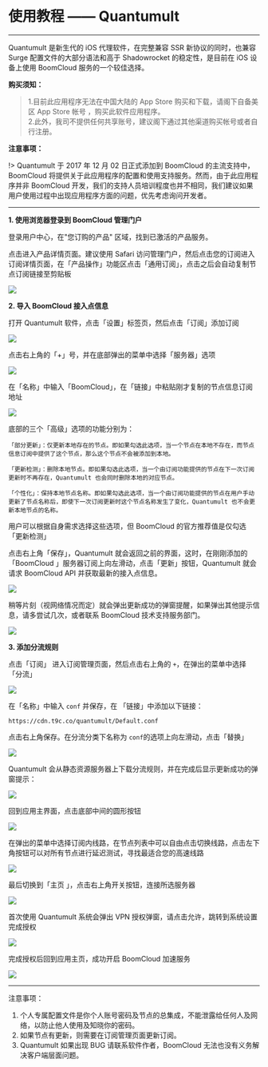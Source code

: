 # 使用教程 —— Quantumult

- - -

Quantumult 是新生代的 iOS 代理软件，在完整兼容 SSR 新协议的同时，也兼容 Surge 配置文件的大部分语法和高于 Shadowrocket 的稳定性，是目前在 iOS 设备上使用 BoomCloud 服务的一个较佳选择。

 **购买须知：**

>1.目前此应用程序无法在中国大陆的 App Store 购买和下载，请阁下自备美区 App Store 帐号 ，购买此软件应用程序。  
2.此外，我司不提供任何共享账号，建议阁下通过其他渠道购买帐号或者自行注册。

**注意事项：**  

!> Quantumult 于 2017 年 12 月 02 日正式添加到 BoomCloud 的主流支持中，BoomCloud 将提供关于此应用程序的配置和使用支持服务。然而，由于此应用程序并非 BoomCloud 开发，我们的支持人员培训程度也并不相同，我们建议如果用户使用过程中出现应用程序方面的问题，优先考虑询问开发者。

---

**1. 使用浏览器登录到 BoomCloud 管理门户**

登录用户中心，在"您订购的产品" 区域，找到已激活的产品服务。

点击进入产品详情页面。建议使用 Safari 访问管理门户，然后点击您的订阅进入订阅详情页面，在「产品操作」功能区点击「通用订阅」，点击之后会自动复制节点订阅链接至剪贴板

![](../img/win/common.png)

**2. 导入 BoomCloud 接入点信息**

打开 Quantumult 软件，点击「设置」标签页，然后点击「订阅」添加订阅

![](../img/ios/quantumult-01.png)

点击右上角的「+」号，并在底部弹出的菜单中选择「服务器」选项

![](../img/ios/quantumult-02.png)

在「名称」中输入「BoomCloud」，在「链接」中粘贴刚才复制的节点信息订阅地址

![](../img/ios/quantumult-03.png)

底部的三个「高级」选项的功能分别为：

```
「部分更新」：仅更新本地存在的节点。即如果勾选此选项，当一个节点在本地不存在，而节点信息订阅中提供了这个节点，那么这个节点不会被添加到本地。

「更新检测」：删除本地节点。即如果勾选此选项，当一个由订阅功能提供的节点在下一次订阅更新时不再存在，Quantumult 也会同时删除本地的对应节点。

「个性化」：保持本地节点名称。即如果勾选此选项，当一个由订阅功能提供的节点在用户手动更新了节点名称后，即使下一次订阅更新时这个节点名称发生了变化，Quantumult 也不会更新本地节点的名称。
```

用户可以根据自身需求选择这些选项，但 BoomCloud 的官方推荐值是仅勾选「更新检测」


点击右上角「保存」，Quantumult 就会返回之前的界面，这时，在刚刚添加的「BoomCloud 」服务器订阅上向左滑动，点击「更新」按钮，Quantumult 就会请求 BoomCloud API 并获取最新的接入点信息。

![](../img/ios/quantumult-04.png)

稍等片刻（视网络情况而定）就会弹出更新成功的弹窗提醒，如果弹出其他提示信息，请多尝试几次，或者联系 BoomCloud 技术支持服务部门。

![](../img/ios/quantumult-05.png)


**3. 添加分流规则**

点击「订阅」 进入订阅管理页面，然后点击右上角的 `+`，在弹出的菜单中选择「分流」

![](../img/ios/quantumult-06.png)

在「名称」中输入 `conf` 并保存，在 「链接」中添加以下链接：  

`https://cdn.t9c.co/quantumult/Default.conf`

点击右上角保存。在分流分类下名称为 `conf`的选项上向左滑动，点击「替换」

![](../img/ios/quantumult-07.png)

Quantumult 会从静态资源服务器上下载分流规则，并在完成后显示更新成功的弹窗提示：

![](../img/ios/quantumult-08.png)

回到应用主界面，点击底部中间的圆形按钮

![](../img/ios/quantumult-09.png)

在弹出的菜单中选择订阅内线路，在节点列表中可以自由点击切换线路，点击左下角按钮可以对所有节点进行延迟测试，寻找最适合您的高速线路

![](../img/ios/quantumult-10.png)

最后切换到「主页 」，点击右上角开关按钮，连接所选服务器

![](../img/ios/quantumult-11.png)

首次使用 Quantumult 系统会弹出 VPN 授权弹窗，请点击允许，跳转到系统设置完成授权

![](../img/ios/quantumult-12.png)

完成授权后回到应用主页，成功开启 BoomCloud 加速服务

![](../img/ios/quantumult-13.png)

- - -
注意事项：  
1. 个人专属配置文件是你个人账号密码及节点的总集成，不能泄露给任何人及网络，以防止他人使用及知晓你的密码。  
2. 如果节点有更新，则需要在订阅管理页面更新订阅。  
3. Quantumult 如果出现 BUG 请联系软件作者，BoomCloud 无法也没有义务解决客户端层面问题。
